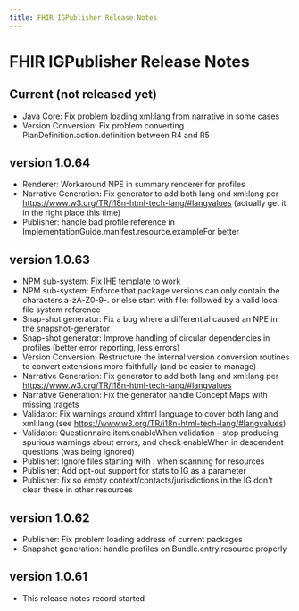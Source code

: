 ```yaml
---
title: FHIR IGPublisher Release Notes
---
```


# FHIR IGPublisher Release Notes

## Current (not released yet)

* Java Core: Fix problem loading xml:lang from narrative in some cases
* Version Conversion: Fix problem converting PlanDefinition.action.definition between R4 and R5

## version 1.0.64

* Renderer: Workaround NPE in summary renderer for profiles
* Narrative Generation: Fix generator to add both lang and xml:lang per https://www.w3.org/TR/i18n-html-tech-lang/#langvalues (actually get it in the right place this time)
* Publisher: handle bad profile reference in ImplementationGuide.manifest.resource.exampleFor better

## version 1.0.63

* NPM sub-system: Fix IHE template to work
* NPM sub-system: Enforce that package versions can only contain the characters a-zA-Z0-9-. or else start with file: followed by a valid local file system reference
* Snap-shot generator: Fix a bug where a differential caused an NPE in the snapshot-generator
* Snap-shot generator: Improve handling of circular dependencies in profiles (better error reporting, less errors)
* Version Conversion: Restructure the internal version conversion routines to convert extensions more faithfully (and be easier to manage)
* Narrative Generation: Fix generator to add both lang and xml:lang per https://www.w3.org/TR/i18n-html-tech-lang/#langvalues
* Narrative Generation: Fix the generator handle Concept Maps with missing tragets 
* Validator: Fix warnings around xhtml language to cover both lang and xml:lang (see https://www.w3.org/TR/i18n-html-tech-lang/#langvalues)
* Validator: Questionnaire.item.enableWhen validation - stop producing spurious warnings about errors, and check enableWhen in descendent questions (was being ignored)
* Publisher: Ignore files starting with . when scanning for resources
* Publisher: Add opt-out support for stats to IG as a parameter
* Publisher: fix so empty context/contacts/jurisdictions in the IG don't clear these in other resources

## version 1.0.62

* Publisher: Fix problem loading address of current packages
* Snapshot generation: handle profiles on Bundle.entry.resource properly

## version 1.0.61

* This release notes record started